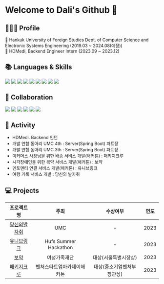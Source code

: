# Welcome to Dali's Github 👋

## 👩🏻‍💻 Profile
🏫 Hankuk University of Foreign Studies Dept. of Computer Science and Electronic Systems Engineering (2019.03 ~ 2024.08(예정)) <br>
🏢 HDMedi, Backend Engineer Intern (2023.09 ~ 2023.12)


## 📚 Languages & Skills
<img src="https://img.shields.io/badge/java-007396?style=for-the-badge&logo=java&logoColor=white"> <img src="https://img.shields.io/badge/springboot-6DB33F?style=for-the-badge&logo=springboot&logoColor=white"> <img src="https://img.shields.io/badge/mysql-4479A1?style=for-the-badge&logo=mysql&logoColor=white">
<img src="https://img.shields.io/badge/mariadb-003545?style=for-the-badge&logo=mariadb&logoColor=white"> <img src="https://img.shields.io/badge/tymeleaf-005F0F?style=for-the-badge&logo=thymeleaf&logoColor=white"> <img src="https://img.shields.io/badge/amazonaws-232F3E?style=for-the-badge&logo=amazonaws&logoColor=white">
 <img src="https://img.shields.io/badge/html5-E34F26?style=for-the-badge&logo=html5&logoColor=white"> <img src="https://img.shields.io/badge/css3-1572B6?style=for-the-badge&logo=css3&logoColor=white"> <img src="https://img.shields.io/badge/javascript-F7DF1E?style=for-the-badge&logo=javascript&logoColor=white">

 ## 🔗 Collaboration
 <img src="https://img.shields.io/badge/github-181717?style=for-the-badge&logo=github&logoColor=white"> <img src="https://img.shields.io/badge/jira-0052CC?style=for-the-badge&logo=jirasoftware&logoColor=white"> <img src="https://img.shields.io/badge/slack-4A154B?style=for-the-badge&logo=slack&logoColor=white"> <img src="https://img.shields.io/badge/notion-000000?style=for-the-badge&logo=notion&logoColor=white"> <img src="https://img.shields.io/badge/postman-FF6C37?style=for-the-badge&logo=postman&logoColor=white"> <img src="https://img.shields.io/badge/swagger-85EA2D?style=for-the-badge&logo=swagger&logoColor=white">


## 🧸 Activity
- HDMedi. Backend 인턴
- 개발 연합 동아리 UMC 4th : Server(Spring Boot) 파트장
- 개발 연합 동아리 UMC 3th : Server(Spring Boot) 파트장
- 이커머스 사장님을 위한 배송 서비스 개발(해커톤) : 패키지크루
- 시각장애인을 위한 복약 서비스 개발(해커톤) : 보약
- 멘토멘티 연결 서비스 개발(해커톤) : 유니브링크
- 여행 기록 서비스 개발 : 당신의 발자취


## 💻 Projects
| 프로젝트명 | 주최 | 수상여부 | 연도 |
| :---: | :---: | :---: | :---: |
| [당신의발자취](https://github.com/DAHLIACHOI/footprint) | UMC | - | 2023 |
| [유니브링크](https://github.com/hufs-hackathon) | Hufs Summer Hackathon | - | 2023 |
| [보약](https://github.com/SWH-FortuneCookie) | 여성가족재단 | 대상(서울특별시장상) | 2023 |
| [패키지크루](https://github.com/Package-Crew/Package-Crew-Backend) | 벤처스타트업아카데이해커톤 | 대상(중소기업벤처부 장관상) | 2023 |






